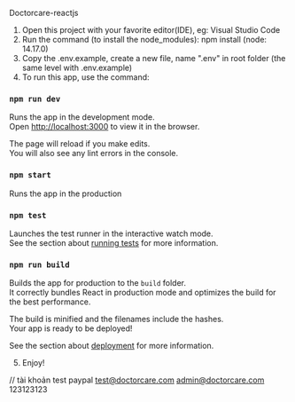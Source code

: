 Doctorcare-reactjs

1. Open this project with your favorite editor(IDE), eg: Visual Studio Code
2. Run the command (to install the node_modules): npm install (node: 14.17.0)
3. Copy the .env.example, create a new file, name ".env" in root folder (the same level with .env.example)
4. To run this app, use the command:

### `npm run dev`

Runs the app in the development mode.<br>
Open [http://localhost:3000](http://localhost:3000) to view it in the browser.

The page will reload if you make edits.<br>
You will also see any lint errors in the console.

### `npm start`

Runs the app in the production

### `npm test`

Launches the test runner in the interactive watch mode.<br>
See the section about [running tests](https://facebook.github.io/create-react-app/docs/running-tests) for more information.

### `npm run build`

Builds the app for production to the `build` folder.<br>
It correctly bundles React in production mode and optimizes the build for the best performance.

The build is minified and the filenames include the hashes.<br>
Your app is ready to be deployed!

See the section about [deployment](https://facebook.github.io/create-react-app/docs/deployment) for more information.

5. Enjoy!

// tài khoản test paypal
test@doctorcare.com
admin@doctorcare.com
123123123
